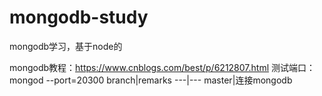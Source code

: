 # mongodb-study
mongodb学习，基于node的

mongodb教程：https://www.cnblogs.com/best/p/6212807.html
测试端口：mongod --port=20300
branch|remarks
---|---
master|连接mongodb